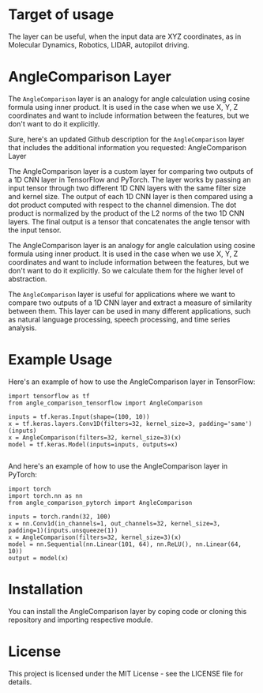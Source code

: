 # Target of usage
The layer can be useful, when the input data are XYZ coordinates, as in Molecular Dynamics, Robotics, LIDAR, autopilot driving.

# AngleComparison Layer
The `AngleComparison` layer is an analogy for angle calculation using cosine formula using inner product. It is used in the case when we use X, Y, Z coordinates and want to include information between the features, but we don't want to do it explicitly. 

Sure, here's an updated Github description for the `AngleComparison` layer that includes the additional information you requested:
AngleComparison Layer

The AngleComparison layer is a custom layer for comparing two outputs of a 1D CNN layer in TensorFlow and PyTorch. The layer works by passing an input tensor through two different 1D CNN layers with the same filter size and kernel size. The output of each 1D CNN layer is then compared using a dot product computed with respect to the channel dimension. The dot product is normalized by the product of the L2 norms of the two 1D CNN layers. The final output is a tensor that concatenates the angle tensor with the input tensor.

The AngleComparison layer is an analogy for angle calculation using cosine formula using inner product. It is used in the case when we use X, Y, Z coordinates and want to include information between the features, but we don't want to do it explicitly. So we calculate them for the higher level of abstraction.

The `AngleComparison` layer is useful for applications where we want to compare two outputs of a 1D CNN layer and extract a measure of similarity between them. This layer can be used in many different applications, such as natural language processing, speech processing, and time series analysis.

# Example Usage

Here's an example of how to use the AngleComparison layer in TensorFlow:

```
import tensorflow as tf
from angle_comparison_tensorflow import AngleComparison

inputs = tf.keras.Input(shape=(100, 10))
x = tf.keras.layers.Conv1D(filters=32, kernel_size=3, padding='same')(inputs)
x = AngleComparison(filters=32, kernel_size=3)(x)
model = tf.keras.Model(inputs=inputs, outputs=x)


```

And here's an example of how to use the AngleComparison layer in PyTorch:
```
import torch
import torch.nn as nn
from angle_comparison_pytorch import AngleComparison

inputs = torch.randn(32, 100)
x = nn.Conv1d(in_channels=1, out_channels=32, kernel_size=3, padding=1)(inputs.unsqueeze(1))
x = AngleComparison(filters=32, kernel_size=3)(x)
model = nn.Sequential(nn.Linear(101, 64), nn.ReLU(), nn.Linear(64, 10))
output = model(x)
```

# Installation

You can install the AngleComparison layer by coping code or cloning this repository and importing respective module.

# License

This project is licensed under the MIT License - see the LICENSE file for details.
